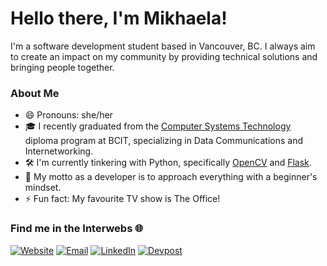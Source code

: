 <h1> Hello there, I'm Mikhaela! </h1>

I'm a software development student based in Vancouver, BC. I always aim to create an impact on my community by providing technical solutions and bringing people together.


<h3> About Me </h3>

- 😄  Pronouns: she/her
- 🎓  I recently graduated from the <a href="https://www.bcit.ca/programs/computer-systems-technology-diploma-full-time-5500dipma/">Computer Systems Technology </a>diploma program at BCIT, specializing in Data Communications and Internetworking.
- 🛠️ I'm currently tinkering with Python, specifically 
<a href="https://opencv.org/">OpenCV</a> and 
<a href="https://flask.palletsprojects.com/en/1.1.x/">Flask</a>.
- 🌱 My motto as a developer is to approach everything with a beginner's mindset.
- ⚡ Fun fact: My favourite TV show is The Office!


<h3> Find me in the Interwebs 🌐 </h3>

<p>
  
<a href="https://mlayon.me"><img alt="Website" src="https://img.shields.io/badge/Website-4285F4?style=for-the-badge&logo=chrome&logoColor=white"></a>
<a href="mailto:mikhaelalayon@gmail.com"><img alt="Email" src="https://img.shields.io/badge/Email-D14836?style=for-the-badge&logo=gmail&logoColor=white"></a>
<a href="https://www.linkedin.com/in/mikhaela-layon/"><img alt="LinkedIn" src="https://img.shields.io/badge/LinkedIn-0077B5?style=for-the-badge&logo=linkedin&logoColor=white"></a>
<a href="https://devpost.com/mlayon"><img alt="Devpost" src="https://img.shields.io/badge/Devpost-003E54?style=for-the-badge&logo=devpost&logoColor=white"></a>
</p>
